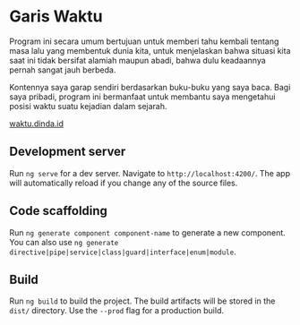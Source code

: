 # Garis Waktu

Program ini secara umum bertujuan untuk memberi tahu kembali tentang masa lalu yang membentuk dunia kita, untuk menjelaskan bahwa situasi kita saat ini tidak bersifat alamiah maupun abadi, bahwa dulu keadaannya pernah sangat jauh berbeda.

Kontennya saya garap sendiri berdasarkan buku-buku yang saya baca. Bagi saya pribadi, program ini bermanfaat untuk membantu saya mengetahui posisi waktu suatu kejadian dalam sejarah.

[waktu.dinda.id](https://waktu.dinda.id/)

## Development server

Run `ng serve` for a dev server. Navigate to `http://localhost:4200/`. The app will automatically reload if you change any of the source files.

## Code scaffolding

Run `ng generate component component-name` to generate a new component. You can also use `ng generate directive|pipe|service|class|guard|interface|enum|module`.

## Build

Run `ng build` to build the project. The build artifacts will be stored in the `dist/` directory. Use the `--prod` flag for a production build.